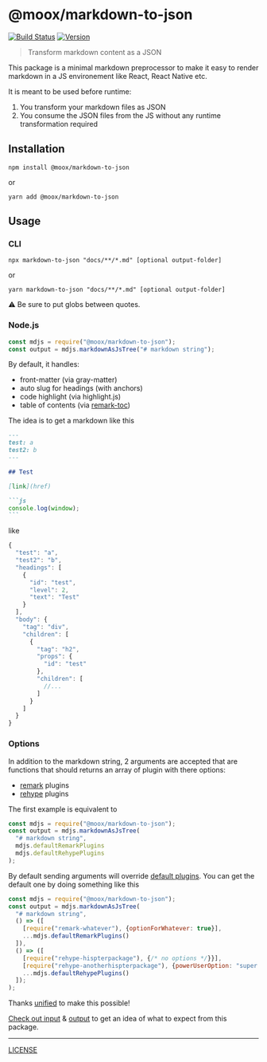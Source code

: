 # @moox/markdown-to-json

[![Build Status](https://github.com/MoOx/markdown-to-json/workflows/Build/badge.svg)](https://github.com/MoOx/markdown-to-json/actions)
[![Version](https://img.shields.io/npm/v/@moox/markdown-to-json.svg)](https://www.npmjs.com/package/@moox/markdown-to-json)

> Transform markdown content as a JSON

This package is a minimal markdown preprocessor to make it easy to render
markdown in a JS environement like React, React Native etc.

It is meant to be used before runtime:

1. You transform your markdown files as JSON
2. You consume the JSON files from the JS without any runtime transformation
   required

## Installation

```console
npm install @moox/markdown-to-json
```

or

```console
yarn add @moox/markdown-to-json
```

## Usage

### CLI

```console
npx markdown-to-json "docs/**/*.md" [optional output-folder]
```

or

```console
yarn markdown-to-json "docs/**/*.md" [optional output-folder]
```

⚠️ Be sure to put globs between quotes.

### Node.js

```js
const mdjs = require("@moox/markdown-to-json");
const output = mdjs.markdownAsJsTree("# markdown string");
```

By default, it handles:

- front-matter (via gray-matter)
- auto slug for headings (with anchors)
- code highlight (via highlight.js)
- table of contents (via [remark-toc](https://www.npmjs.com/package/remark-toc))

The idea is to get a markdown like this

````markdown
---
test: a
test2: b
---

## Test

[link](href)

```js
console.log(window);
```
````

like

```js
{
  "test": "a",
  "test2": "b",
  "headings": [
    {
      "id": "test",
      "level": 2,
      "text": "Test"
    }
  ],
  "body": {
    "tag": "div",
    "children": [
      {
        "tag": "h2",
        "props": {
          "id": "test"
        },
        "children": [
          //...
        ]
      }
    ]
  }
}
```

### Options

In addition to the markdown string, 2 arguments are accepted that are functions
that should returns an array of plugin with there options:

- [remark](https://github.com/remarkjs/remark) plugins
- [rehype](https://github.com/rehypejs/rehype) plugins

The first example is equivalent to

```js
const mdjs = require("@moox/markdown-to-json");
const output = mdjs.markdownAsJsTree(
  "# markdown string",
  mdjs.defaultRemarkPlugins
  mdjs.defaultRehypePlugins
);
```

By default sending arguments will override [default plugins](./index.js). You
can get the default one by doing something like this

```js
const mdjs = require("@moox/markdown-to-json");
const output = mdjs.markdownAsJsTree(
  "# markdown string",
  () => ([
    [require("remark-whatever"), {optionForWhatever: true}],
    ...mdjs.defaultRemarkPlugins()
  ]),
  () => ([
    [require("rehype-hispterpackage"), {/* no options */}}],
    [require("rehype-anotherhispterpackage"), {powerUserOption: "super argument"}}],
    ...mdjs.defaultRehypePlugins()
  ]);
);
```

Thanks [unified](https://unifiedjs.com/) to make this possible!

[Check out input](__tests__/index.js) &
[output](__tests__/__snapshots__/index.js.snap) to get an idea of what to expect
from this package.

---

[LICENSE](LICENSE)
